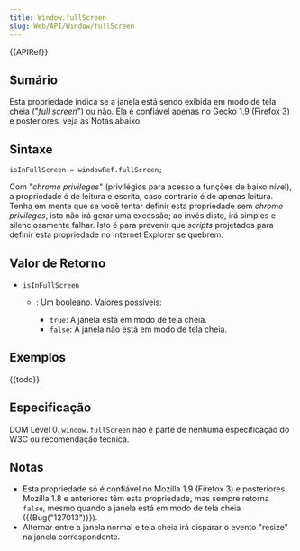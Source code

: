 ```yaml
---
title: Window.fullScreen
slug: Web/API/Window/fullScreen
---
```


{{APIRef}}

## Sumário

Esta propriedade indica se a janela está sendo exibida em modo de tela cheia ("_full screen_") ou não. Ela é confiável apenas no Gecko 1.9 (Firefox 3) e posteriores, veja as Notas abaixo.

## Sintaxe

```
isInFullScreen = windowRef.fullScreen;
```

Com "_chrome privileges_" (privilégios para acesso a funções de baixo nível), a propriedade é de leitura e escrita, caso contrário é de apenas leitura. Tenha em mente que se você tentar definir esta propriedade sem _chrome privileges_, isto não irá gerar uma excessão; ao invés disto, irá simples e silenciosamente falhar. Isto é para prevenir que _scripts_ projetados para definir esta propriedade no Internet Explorer se quebrem.

## Valor de Retorno

- `isInFullScreen`
  - : Um booleano. Valores possíveis:

    - `true`: A janela está em modo de tela cheia.
    - `false`: A janela não está em modo de tela cheia.

## Exemplos

{{todo}}

## Especificação

DOM Level 0. `window.fullScreen` não é parte de nenhuma especificação do W3C ou recomendação técnica.

## Notas

- Esta propriedade só é confiável no Mozilla 1.9 (Firefox 3) e posteriores. Mozilla 1.8 e anteriores têm esta propriedade, mas sempre retorna `false`, mesmo quando a janela está em modo de tela cheia ({{Bug("127013")}}).
- Alternar entre a janela normal e tela cheia irá disparar o evento "resize" na janela correspondente.
